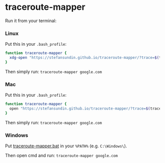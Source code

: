 # traceroute-mapper

Run it from your terminal:

### Linux

Put this in your `.bash_profile`:

```bash
function traceroute-mapper {
  xdg-open "https://stefansundin.github.io/traceroute-mapper/?trace=$(traceroute -q1 $* | sed ':a;N;$!ba;s/\n/%0A/g')"
}
```

Then simply run: `traceroute-mapper google.com`


### Mac

Put this in your `.bash_profile`:

```bash
function traceroute-mapper {
  open "https://stefansundin.github.io/traceroute-mapper/?trace=$(traceroute -q1 $*)"
}
```

Then simply run: `traceroute-mapper google.com`


### Windows

Put [traceroute-mapper.bat](https://stefansundin.github.io/traceroute-mapper/traceroute-mapper.bat) in your `%PATH%` (e.g. `C:\Windows\`).

Then open cmd and run: `traceroute-mapper google.com`
